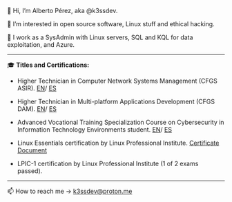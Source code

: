 👋 Hi, I’m Alberto Pérez, aka @k3ssdev.

👀 I’m interested in open source software, Linux stuff and ethical hacking.
 
💼 I work as a SysAdmin with Linux servers, SQL and KQL for data exploitation, and Azure.


---

🎓 **Titles and Certifications:**

- Higher Technician in Computer Network Systems Management (CFGS ASIR).
  [EN](n-tsadministracionsistemasinformaticosreden-pdf.pdf)/
  [ES](n-tsadministracionsistemasinformaticosredes-pdf.pdf)

- Higher Technician in Multi-platform Applications Development (CFGS DAM).
  [EN](n-tsdesarrolloaplicacionesmultiplataformaen-pdf.pdf)/
  [ES](n-tsdesarrolloaplicacionesmultiplataformaes-pdf.pdf)

- Advanced Vocational Training Specialization Course on Cybersecurity in Information Technology Environments student.
  [EN](ce-gs-ciberseguridad-entornos-tecnologias-de-la-informacion.pdf)/
  [ES](ce-gs-ciberseguridad-entornos-tecnologias-de-la-informacion_es.pdf)

- Linux Essentials certification by Linux Professional Institute. [Certificate Document](LE-1)
- LPIC-1 certification by Linux Professional Institute (1 of 2 exams passed).

---

📫 How to reach me -> [k3ssdev@proton.me](mailto:k3ssdev@proton.me)

<!---
D0bleFil0/D0bleFil0 is a ✨ special ✨ repository because its `README.md` (this file) appears on your GitHub profile.
You can click the Preview link to take a look at your changes.
--->
